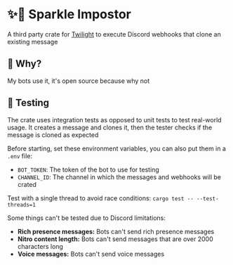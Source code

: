 # ✨🥸 Sparkle Impostor

A third party crate for [Twilight](https://github.com/twilight-rs/twilight) to execute Discord webhooks that clone an
existing message

## 🤷 Why?

My bots use it, it's open source because why not

## 🧪 Testing

The crate uses integration tests as opposed to unit tests to test real-world usage. It creates a message and clones it,
then the tester checks if the message is cloned as expected

Before starting, set these environment variables, you can also put them in a `.env` file:

- `BOT_TOKEN`: The token of the bot to use for testing
- `CHANNEL_ID`: The channel in which the messages and webhooks will be crated

Test with a single thread to avoid race conditions: `cargo test -- --test-threads=1`

Some things can't be tested due to Discord limitations:

- **Rich presence messages:** Bots can't send rich presence messages
- **Nitro content length:** Bots can't send messages that are over 2000 characters long
- **Voice messages:** Bots can't send voice messages
